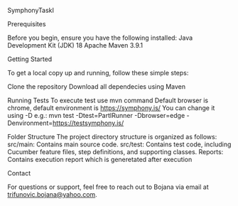 SymphonyTaskI

Prerequisites

Before you begin, ensure you have the following installed: Java Development Kit (JDK) 18 Apache Maven 3.9.1

Getting Started

To get a local copy up and running, follow these simple steps:

Clone the repository Download all dependecies using Maven

Running Tests To execute test use mvn command Default browser is chrome, default environment is https://symphony.is/ You can change it using -D e.g.: mvn test -Dtest=PartIRunner -Dbrowser=edge -Denvironment=https://testsymphony.is/

Folder Structure The project directory structure is organized as follows: src/main: Contains main source code. src/test: Contains test code, including Cucumber feature files, step definitions, and supporting classes. Reports: Contains execution report which is generetated after execution

Contact

For questions or support, feel free to reach out to Bojana via email at trifunovic.bojana@yahoo.com.

